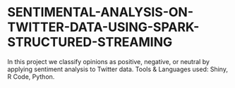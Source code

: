 # SENTIMENTAL-ANALYSIS-ON-TWITTER-DATA-USING-SPARK-STRUCTURED-STREAMING
In this project we classify opinions as positive, negative, or neutral by applying sentiment analysis to Twitter data. Tools &amp; Languages used: Shiny, R Code, Python.
